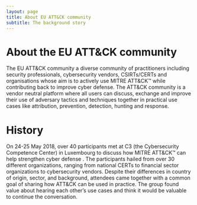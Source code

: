 ```yaml
---
layout: page
title: About EU ATT&CK community
subtitle: The background story
---
```


# About the EU ATT&CK community

The EU ATT&CK community a diverse community of practitioners including security professionals, cybersecurity vendors, CSIRTs/CERTs and organisations whose aim is to actively use MITRE ATT&CK™ while contributing back to improve cyber defense. The ATT&CK community is a vendor neutral platform where all users can discuss, exchange and improve their use of adversary tactics and techniques together in practical use cases like attribution, prevention, detection, hunting and response.

# History

On 24-25 May 2018, over 40 participants met at C3 (the Cybersecurity Competence Center) in Luxembourg to discuss how MITRE ATT&CK™ can help strengthen cyber defense . The participants hailed from over 30 different organizations, ranging from national CERTs to financial sector organizations to cybersecurity vendors. Despite their differences in country of origin, sector, and background, attendees came together with a common goal of sharing how ATT&CK can be used in practice. The group found value about hearing each other’s use cases and think it would be valuable to continue the conversation.
